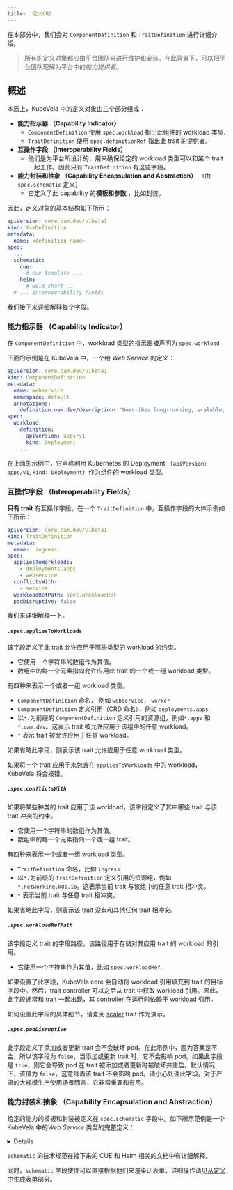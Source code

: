 ```yaml
---
title:  定义CRD
---
```


在本部分中，我们会对 `ComponentDefinition` 和 `TraitDefinition` 进行详细介绍。

> 所有的定义对象都应由平台团队来进行维护和安装。在此背景下，可以把平台团队理解为平台中的*能力提供者*。

## 概述

本质上，KubeVela 中的定义对象由三个部分组成：

- **能力指示器 （Capability Indicator）**
  - `ComponentDefinition` 使用 `spec.workload` 指出此组件的 workload 类型.
  - `TraitDefinition` 使用 `spec.definitionRef` 指出此 trait 的提供者。
- **互操作字段 （Interoperability Fields）**
  - 他们是为平台所设计的，用来确保给定的 workload 类型可以和某个 trait 一起工作。因此只有 `TraitDefinition` 有这些字段。
- **能力封装和抽象 （Capability Encapsulation and Abstraction）** （由 `spec.schematic` 定义）
  - 它定义了此 capability 的**模板和参数** ，比如封装。

因此，定义对象的基本结构如下所示：

```yaml
apiVersion: core.oam.dev/v1beta1
kind: XxxDefinition
metadata:
  name: <definition name>
spec:
  ...
  schematic:
    cue:
      # cue template ...
    helm:
      # Helm chart ...
  # ... interoperability fields
```

我们接下来详细解释每个字段。

### 能力指示器 （Capability Indicator）

在 `ComponentDefinition` 中，workload 类型的指示器被声明为 `spec.workload`

下面的示例是在 KubeVela 中，一个给 *Web Service* 的定义：

```yaml
apiVersion: core.oam.dev/v1beta1
kind: ComponentDefinition
metadata:
  name: webservice
  namespace: default
  annotations:
    definition.oam.dev/description: "Describes long-running, scalable, containerized services that have a stable network endpoint to receive external network traffic from customers."
spec:
  workload:
    definition:
      apiVersion: apps/v1
      kind: Deployment
    ...        
```

在上面的示例中，它声称利用 Kubernetes 的 Deployment （`apiVersion: apps/v1`, `kind: Deployment`）作为组件的 workload 类型。

### 互操作字段 （Interoperability Fields）

**只有 trait** 有互操作字段。在一个 `TraitDefinition` 中，互操作字段的大体示例如下所示：

```yaml
apiVersion: core.oam.dev/v1beta1
kind: TraitDefinition
metadata:
  name:  ingress
spec:
  appliesToWorkloads: 
    - deployments.apps
    - webservice
  conflictsWith: 
    - service
  workloadRefPath: spec.wrokloadRef
  podDisruptive: false
```

我们来详细解释一下。

#### `.spec.appliesToWorkloads`

该字段定义了此 trait 允许应用于哪些类型的 workload 的约束。

- 它使用一个字符串的数组作为其值。
- 数组中的每一个元素指向允许应用此 trait 的一个或一组 workload 类型。

有四种来表示一个或者一组 workload 类型。

- `ComponentDefinition` 命名， 例如 `webservice`， `worker`
- `ComponentDefinition` 定义引用（CRD 命名），例如 `deployments.apps`
- 以`*.`为前缀的 `ComponentDefinition` 定义引用的资源组，例如`*.apps` 和 `*.oam.dev`。这表示 trait 被允许应用于该组中的任意 workload。
- `*` 表示 trait 被允许应用于任意 workload。

如果省略此字段，则表示该 trait 允许应用于任意 workload 类型。

如果将一个 trait 应用于未包含在 `appliesToWorkloads` 中的 workload，KubeVela 将会报错。

##### `.spec.conflictsWith`

如果将某些种类的 trait 应用于该 workload，该字段定义了其中哪些 trait 与该 trait 冲突的约束。

- 它使用一个字符串的数组作为其值。
- 数组中的每一个元素指向一个或一组 trait。

有四种来表示一个或者一组 workload 类型。

- `TraitDefinition` 命名，比如 `ingress`
- 以`*.`为前缀的 `TraitDefinition` 定义引用的资源组，例如`*.networking.k8s.io`。这表示当前 trait 与该组中的任意 trait 相冲突。
- `*` 表示当前 trait 与任意 trait 相冲突。

如果省略此字段，则表示该 trait 没有和其他任何 trait 相冲突。

##### `.spec.workloadRefPath`

该字段定义 trait 的字段路径，该路径用于存储对其应用 trait 的 workload 的引用。

- 它使用一个字符串作为其值，比如 `spec.workloadRef`.

如果设置了此字段，KubeVela core 会自动将 workload 引用填充到 trait 的目标字段中。然后，trait controller 可以之后从 trait 中获取 workload 引用。因此，此字段通常和 trait 一起出现，其 controller 在运行时依赖于 workload 引用。

如何设置此字段的具体细节，请查阅 [scaler](https://github.com/oam-dev/kubevela/blob/master/charts/vela-core/templates/defwithtemplate/manualscale.yaml) trait 作为演示。

##### `.spec.podDisruptive`

此字段定义了添加或者更新 trait 会不会破坏 pod。在此示例中，因为答案是不会，所以该字段为 `false`，当添加或更新 trait 时，它不会影响 pod。如果此字段是 `true`，则它会导致 pod 在 trait 被添加或者更新时被破坏并重启。默认情况下，该值为 `false`，这意味着该 trait 不会影响 pod。请小心处理此字段。对于严肃的大规模生产使用场景而言，它非常重要和有用。

### 能力封装和抽象 （Capability Encapsulation and Abstraction）

给定的能力的模板和封装被定义在 `spec.schematic` 字段中。如下所示范例是一个 KubeVela 中的*Web Service* 类型的完整定义：

<details>

```yaml
apiVersion: core.oam.dev/v1beta1
kind: ComponentDefinition
metadata:
  name: webservice
  namespace: default
  annotations:
    definition.oam.dev/description: "Describes long-running, scalable, containerized services that have a stable network endpoint to receive external network traffic from customers."
spec:
  workload:
    definition:
      apiVersion: apps/v1
      kind: Deployment
  schematic:
    cue:
      template: |
        output: {
            apiVersion: "apps/v1"
            kind:       "Deployment"
            spec: {
                selector: matchLabels: {
                    "app.oam.dev/component": context.name
                }
        
                template: {
                    metadata: labels: {
                        "app.oam.dev/component": context.name
                    }
        
                    spec: {
                        containers: [{
                            name:  context.name
                            image: parameter.image
        
                            if parameter["cmd"] != _|_ {
                                command: parameter.cmd
                            }
        
                            if parameter["env"] != _|_ {
                                env: parameter.env
                            }
        
                            if context["config"] != _|_ {
                                env: context.config
                            }
        
                            ports: [{
                                containerPort: parameter.port
                            }]
        
                            if parameter["cpu"] != _|_ {
                                resources: {
                                    limits:
                                        cpu: parameter.cpu
                                    requests:
                                        cpu: parameter.cpu
                                }
                            }
                        }]
                }
                }
            }
        }
        parameter: {
            // +usage=Which image would you like to use for your service
            // +short=i
            image: string
        
            // +usage=Commands to run in the container
            cmd?: [...string]
        
            // +usage=Which port do you want customer traffic sent to
            // +short=p
            port: *80 | int
            // +usage=Define arguments by using environment variables
            env?: [...{
                // +usage=Environment variable name
                name: string
                // +usage=The value of the environment variable
                value?: string
                // +usage=Specifies a source the value of this var should come from
                valueFrom?: {
                    // +usage=Selects a key of a secret in the pod's namespace
                    secretKeyRef: {
                        // +usage=The name of the secret in the pod's namespace to select from
                        name: string
                        // +usage=The key of the secret to select from. Must be a valid secret key
                        key: string
                    }
                }
            }]
            // +usage=Number of CPU units for the service, like `0.5` (0.5 CPU core), `1` (1 CPU core)
            cpu?: string
        }     
```

</details>

`schematic` 的技术规范在接下来的 CUE 和 Helm 相关的文档中有详细解释。

同时，`schematic` 字段使你可以直接根据他们来渲染UI表单。详细操作请见[从定义中生成表单](/docs/administrator/openapi-v3-json-schema)部分。
